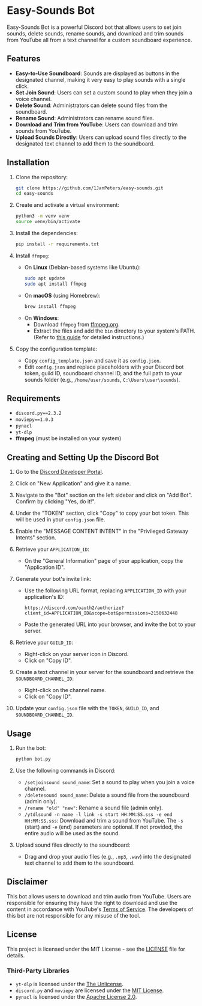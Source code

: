 # Easy-Sounds Bot

Easy-Sounds Bot is a powerful Discord bot that allows users to set join sounds, delete sounds, rename sounds, and download and trim sounds from YouTube all from a text channel for a custom soundboard experience.

## Features

- **Easy-to-Use Soundboard**: Sounds are displayed as buttons in the designated channel, making it very easy to play sounds with a single click.
- **Set Join Sound**: Users can set a custom sound to play when they join a voice channel.
- **Delete Sound**: Administrators can delete sound files from the soundboard.
- **Rename Sound**: Administrators can rename sound files.
- **Download and Trim from YouTube**: Users can download and trim sounds from YouTube.
- **Upload Sounds Directly**: Users can upload sound files directly to the designated text channel to add them to the soundboard.

## Installation

1. Clone the repository:
    ```sh
    git clone https://github.com/1JanPeters/easy-sounds.git
    cd easy-sounds
    ```

2. Create and activate a virtual environment:
    ```sh
    python3 -m venv venv
    source venv/bin/activate
    ```

3. Install the dependencies:
    ```sh
    pip install -r requirements.txt
    ```

4. Install `ffmpeg`:
    - On **Linux** (Debian-based systems like Ubuntu):
        ```sh
        sudo apt update
        sudo apt install ffmpeg
        ```
    - On **macOS** (using Homebrew):
        ```sh
        brew install ffmpeg
        ```
    - On **Windows**:
        - Download `ffmpeg` from [ffmpeg.org](https://ffmpeg.org/download.html).
        - Extract the files and add the `bin` directory to your system's PATH. (Refer to [this guide](https://www.geeksforgeeks.org/how-to-install-ffmpeg-on-windows/) for detailed instructions.)

4. Copy the configuration template:
    - Copy `config_template.json` and save it as `config.json`.
    - Edit `config.json` and replace placeholders with your Discord bot token, guild ID, soundboard channel ID, and the full path to your sounds folder (e.g., `/home/user/sounds`, `C:\Users\user\sounds`).


## Requirements

- `discord.py==2.3.2`
- `moviepy==1.0.3`
- `pynacl`
- `yt-dlp`
- **ffmpeg** (must be installed on your system)


## Creating and Setting Up the Discord Bot

1. Go to the [Discord Developer Portal](https://discord.com/developers/applications).

2. Click on "New Application" and give it a name.

3. Navigate to the "Bot" section on the left sidebar and click on "Add Bot". Confirm by clicking "Yes, do it!".

4. Under the "TOKEN" section, click "Copy" to copy your bot token. This will be used in your `config.json` file.

5. Enable the "MESSAGE CONTENT INTENT" in the "Privileged Gateway Intents" section.

6. Retrieve your `APPLICATION_ID`:
    - On the "General Information" page of your application, copy the "Application ID".

7. Generate your bot's invite link:
    - Use the following URL format, replacing `APPLICATION_ID` with your application's ID:
      ```
      https://discord.com/oauth2/authorize?client_id=APPLICATION_ID&scope=bot&permissions=2150632448
      ```
    - Paste the generated URL into your browser, and invite the bot to your server.

8. Retrieve your `GUILD_ID`:
    - Right-click on your server icon in Discord.
    - Click on "Copy ID".

9. Create a text channel in your server for the soundboard and retrieve the `SOUNDBOARD_CHANNEL_ID`:
    - Right-click on the channel name.
    - Click on "Copy ID".

10. Update your `config.json` file with the `TOKEN`, `GUILD_ID`, and `SOUNDBOARD_CHANNEL_ID`.

## Usage

1. Run the bot:
    ```sh
    python bot.py
    ```

2. Use the following commands in Discord:
    - `/setjoinsound sound_name`: Set a sound to play when you join a voice channel.
    - `/deletesound sound_name`: Delete a sound file from the soundboard (admin only).
    - `/rename "old" "new"`: Rename a sound file (admin only).
    - `/ytdlsound -n name -l link -s start HH:MM:SS.sss -e end HH:MM:SS.sss`: Download and trim a sound from YouTube. The `-s` (start) and `-e` (end) parameters are optional. If not provided, the entire audio will be used as the sound.

3. Upload sound files directly to the soundboard:
    - Drag and drop your audio files (e.g., `.mp3`, `.wav`) into the designated text channel to add them to the soundboard.

## Disclaimer

This bot allows users to download and trim audio from YouTube. Users are responsible for ensuring they have the right to download and use the content in accordance with YouTube's [Terms of Service](https://www.youtube.com/static?template=terms). The developers of this bot are not responsible for any misuse of the tool.

## License

This project is licensed under the MIT License - see the [LICENSE](LICENSE) file for details.

### Third-Party Libraries

- `yt-dlp` is licensed under the [The Unlicense](https://opensource.org/licenses/Unlicense).
- `discord.py` and `moviepy` are licensed under the [MIT License](https://opensource.org/licenses/MIT).
- `pynacl` is licensed under the [Apache License 2.0](https://opensource.org/licenses/Apache-2.0).